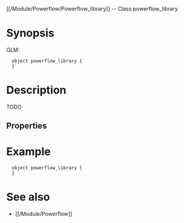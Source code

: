 [[/Module/Powerflow/Powerflow_library]] -- Class powerflow_library

# Synopsis

GLM:

~~~
  object powerflow_library {
  }
~~~

# Description

TODO

## Properties

# Example

~~~
  object powerflow_library {
  }
~~~

# See also
* [[/Module/Powerflow]]

